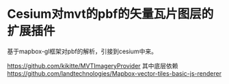 # Cesium对mvt的pbf的矢量瓦片图层的扩展插件
 

 基于mapbox-gl框架对pbf的解析，引接到cesium中来。 


https://github.com/kikitte/MVTImageryProvider
其中底层依赖 https://github.com/landtechnologies/Mapbox-vector-tiles-basic-js-renderer
